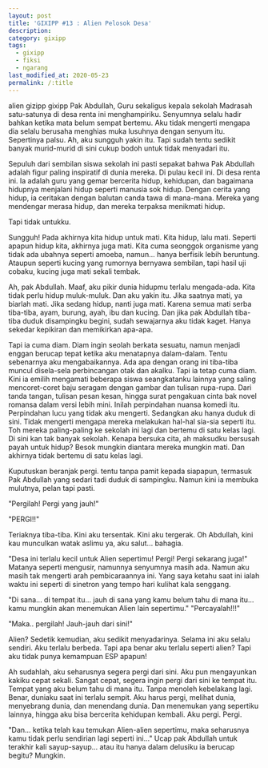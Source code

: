 ```yaml
---
layout: post
title: 'GIXIPP #13 : Alien Pelosok Desa'
description:
category: gixipp
tags:
  - gixipp
  - fiksi
  - ngarang
last_modified_at: 2020-05-23
permalink: /:title
---
```


alien gizipp gixipp
Pak Abdullah, Guru sekaligus kepala sekolah Madrasah satu-satunya di desa renta ini menghampiriku. Senyumnya selalu hadir bahkan ketika mata belum sempat bertemu. Aku tidak mengerti mengapa dia selalu berusaha menghias muka lusuhnya dengan senyum itu. Sepertinya palsu. Ah, aku sungguh yakin itu. Tapi sudah tentu sedikit banyak murid-murid di sini cukup bodoh untuk tidak menyadari itu.



Sepuluh dari sembilan siswa sekolah ini pasti sepakat bahwa Pak Abdullah adalah figur paling inspiratif di dunia mereka. Di pulau kecil ini. Di desa renta ini. Ia adalah guru yang gemar bercerita hidup, kehidupan, dan bagaimana hidupnya menjalani hidup seperti manusia sok hidup. Dengan cerita yang hidup, ia ceritakan dengan balutan canda tawa di mana-mana. Mereka yang mendengar merasa hidup, dan mereka terpaksa menikmati hidup.


Tapi tidak untukku.


Sungguh! Pada akhirnya kita hidup untuk mati. Kita hidup, lalu mati. Seperti apapun hidup kita, akhirnya juga mati. Kita cuma seonggok organisme yang tidak ada ubahnya seperti amoeba, namun... hanya berfisik lebih beruntung. Ataupun seperti kucing yang rumornya bernyawa sembilan, tapi hasil uji cobaku, kucing juga mati sekali tembak.


Ah, pak Abdullah. Maaf, aku pikir dunia hidupmu terlalu mengada-ada. Kita tidak perlu hidup muluk-muluk. Dan aku yakin itu. Jika saatnya mati, ya biarlah mati. Jika sedang hidup, nanti juga mati. Karena semua mati serba tiba-tiba, ayam, burung, ayah, ibu dan kucing. Dan jika pak Abdullah tiba-tiba duduk disampingku begini, sudah sewajarnya aku tidak kaget. Hanya sekedar kepikiran dan memikirkan apa-apa.


Tapi ia cuma diam. Diam ingin seolah berkata sesuatu, namun  menjadi enggan berucap tepat ketika aku menatapnya dalam-dalam. Tentu sebenarnya aku mengabaikannya. Ada apa dengan orang ini tiba-tiba muncul disela-sela perbincangan otak dan akalku. Tapi ia tetap cuma diam. Kini ia emilih mengamati beberapa siswa seangkatanku lainnya yang saling mencoret-coret baju seragam dengan gambar dan tulisan rupa-rupa. Dari tanda tangan, tulisan pesan kesan, hingga surat pengakuan cinta bak novel romansa dalam versi lebih mini. Inilah perpindahan nuansa komedi itu. Perpindahan lucu yang tidak aku mengerti. Sedangkan aku hanya duduk di sini. Tidak mengerti mengapa mereka melakukan hal-hal sia-sia seperti itu. Toh mereka paling-paling ke sekolah ini lagi dan bertemu di satu kelas lagi. Di sini kan tak banyak sekolah. Kenapa bersuka cita, ah maksudku bersusah payah untuk hidup? Besok mungkin diantara mereka mungkin mati. Dan akhirnya tidak bertemu di satu kelas lagi.


Kuputuskan beranjak pergi. tentu tanpa pamit kepada siapapun, termasuk Pak Abdullah yang sedari tadi duduk di sampingku. Namun kini ia membuka mulutnya, pelan tapi pasti.


"Pergilah! Pergi yang jauh!"


"PERGI!!"


Teriaknya tiba-tiba. Kini aku tersentak. Kini aku tergerak. Oh Abdullah, kini kau munculkan watak aslimu ya, aku salut... bahagia.


"Desa ini terlalu kecil untuk Alien sepertimu! Pergi! Pergi sekarang juga!"
Matanya seperti mengusir, namunnya senyumnya masih ada. Namun aku masih tak mengerti arah pembicaraannya ini. Yang saya ketahu saat ini ialah waktu ini seperti di sinetron yang tempo hari kulihat kala senggang.


"Di sana... di tempat itu...  jauh di sana yang kamu belum tahu di mana itu... kamu mungkin akan menemukan Alien lain sepertimu."
"Percayalah!!!"


"Maka.. pergilah! Jauh-jauh dari sini!"

Alien?
Sedetik kemudian, aku sedikit menyadarinya. Selama ini aku selalu sendiri. Aku terlalu berbeda. Tapi apa benar aku terlalu seperti alien? Tapi aku tidak punya kemampuan ESP apapun!


Ah sudahlah, aku seharusnya segera pergi dari sini. Aku pun mengayunkan kakiku cepat sekali. Sangat cepat, segera ingin pergi dari sini ke tempat itu. Tempat yang aku belum tahu di mana itu. Tanpa menoleh kebelakang lagi. Benar, duniaku saat ini terlalu sempit. Aku harus pergi, melihat dunia, menyebrang dunia, dan menendang dunia. Dan menemukan yang sepertiku lainnya, hingga aku bisa bercerita kehidupan kembali. Aku pergi. Pergi.


"Dan... ketika telah kau temukan Alien-alien sepertimu, maka seharusnya kamu tidak perlu sendirian lagi seperti ini..." Ucap pak Abdullah untuk terakhir kali sayup-sayup... atau itu hanya dalam delusiku ia berucap begitu? Mungkin.
